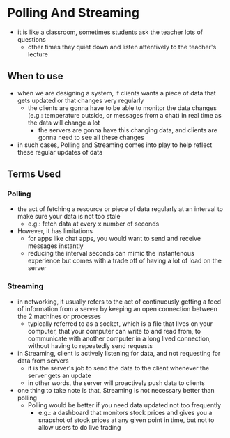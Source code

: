 # Polling And Streaming

- it is like a classroom, sometimes students ask the teacher lots of questions
  - other times they quiet down and listen attentively to the teacher's lecture

## When to use

- when we are designing a system, if clients wants a piece of data that gets updated or that changes very regularly
  - the clients are gonna have to be able to monitor the data changes (e.g.: temperature outside, or messages from a chat) in real time as the data will change a lot
    - the servers are gonna have this changing data, and clients are gonna need to see all these changes
- in such cases, Polling and Streaming comes into play to help reflect these regular updates of data

## Terms Used

### Polling

- the act of fetching a resource or piece of data regularly at an interval to make sure your data is not too stale
  - e.g.: fetch data at every x number of seconds
- However, it has limitations
  - for apps like chat apps, you would want to send and receive messages instantly
  - reducing the interval seconds can mimic the instantenous experience but comes with a trade off of having a lot of load on the server

### Streaming

- in networking, it usually refers to the act of continuously getting a feed of information from a server by keeping an open connection between the 2 machines or processes
  - typically referred to as a socket, which is a file that lives on your computer, that your computer can write to and read from, to communicate with another computer in a long lived connection, without having to repeatedly send requests
- in Streaming, client is actively listening for data, and not requesting for data from servers
  - it is the server's job to send the data to the client whenever the server gets an update
  - in other words, the server will proactively push data to clients
- one thing to take note is that, Streaming is not necessary better than polling
  - Polling would be better if you need data updated not too frequently
    - e.g.: a dashboard that monitors stock prices and gives you a snapshot of stock prices at any given point in time, but not to allow users to do live trading

